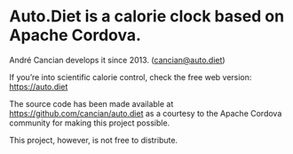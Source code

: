 ﻿Auto.Diet is a calorie clock based on Apache Cordova.
=======================================================

André Cancian develops it since 2013. (cancian@auto.diet)

If you’re into scientific calorie control, check the free web version: https://auto.diet

The source code has been made available at https://github.com/cancian/auto.diet as a courtesy to the Apache Cordova community for making this project possible.

This project, however, is not free to distribute.